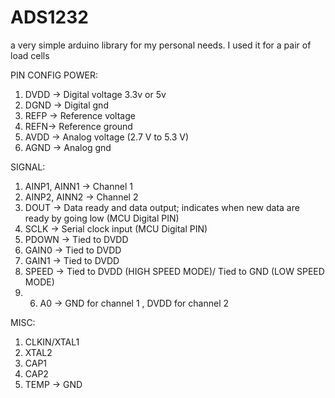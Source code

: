 # ADS1232
a very simple arduino library for my personal needs. I used it for a pair of load cells

PIN CONFIG
POWER:
1. DVDD -> Digital voltage 3.3v or 5v
2. DGND -> Digital gnd
3. REFP -> Reference voltage
4. REFN-> Reference ground
5. AVDD -> Analog voltage (2.7 V to 5.3 V)
6. AGND -> Analog gnd

SIGNAL:
1. AINP1, AINN1 -> Channel 1
2. AINP2, AINN2 -> Channel 2
3. DOUT -> Data ready and data output; indicates when new data are ready by going low (MCU Digital PIN)
4. SCLK -> Serial clock input (MCU Digital PIN)
5. PDOWN -> Tied to DVDD 
6. GAIN0 -> Tied to DVDD
7. GAIN1 -> Tied to DVDD
8. SPEED -> Tied to DVDD (HIGH SPEED MODE)/ Tied to GND (LOW SPEED MODE)
9. 6. A0 -> GND for channel 1 , DVDD for channel 2

MISC:
1. CLKIN/XTAL1
2. XTAL2
3. CAP1
4. CAP2
5. TEMP -> GND


